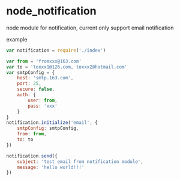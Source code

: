 # node_notification
node module for notification, current only support email notification

example

```javascript
var notification = require('./index')

var from = 'fromxxx@163.com'
var to = 'toxxx1@126.com, toxxx2@hotmail.com'
var smtpConfig = {
    host: 'smtp.163.com',
    port: 25,
    secure: false,
    auth: {
        user: from,
        pass: 'xxx'
    }
}
notification.initialize('email', {
    smtpConfig: smtpConfig,
    from: from,
    to: to
})

notification.send({
    subject: 'test email from notification module',
    message: 'hello world!!!'
})
```
